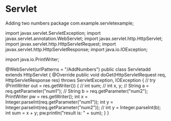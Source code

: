 # Servlet
Adding two numbers
package com.example.servletexample;

import javax.servlet.ServletException;
import javax.servlet.annotation.WebServlet;
import javax.servlet.http.HttpServlet;
import javax.servlet.http.HttpServletRequest;
import javax.servlet.http.HttpServletResponse;
import java.io.IOException;

import java.io.PrintWriter;

@WebServlet(urlPatterns = "/AddNumbers")
public class Servletadd extends HttpServlet {
    @Override
    public void doGet(HttpServletRequest req, HttpServletResponse res) throws ServletException, IOException {
//        try (PrintWriter out = res.getWriter()) {
//            int sum;
//            int x, y;
//            String a = req.getParameter("num1");
//            String b = req.getParameter("num2");
        PrintWriter pw = res.getWriter();
           int x = Integer.parseInt(req.getParameter("num1"));
           int y = Integer.parseInt(req.getParameter("num2"));
//            int y = Integer.parseInt(b);
            int sum = x + y;
            pw.println("result is: " + sum);
        }
    }

